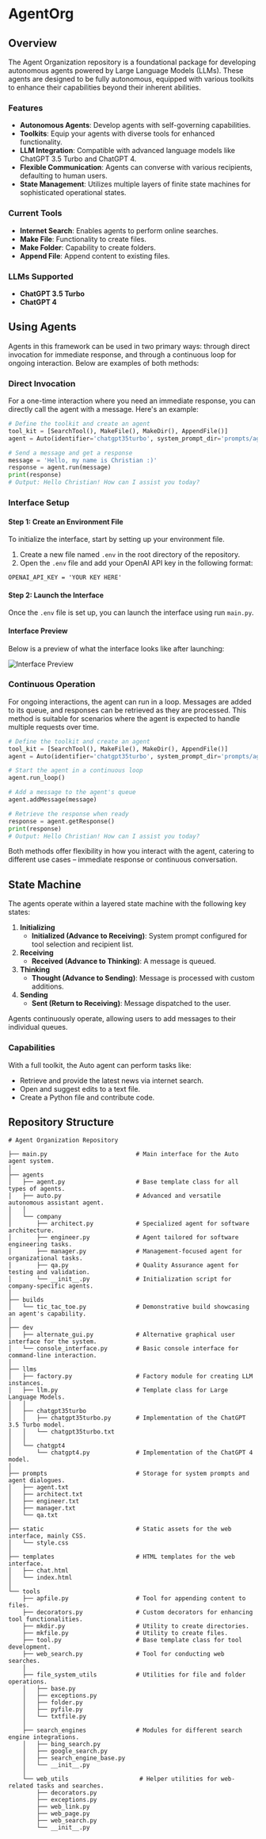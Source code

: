 # AgentOrg


## Overview

The Agent Organization repository is a foundational package for developing autonomous agents powered by Large Language Models (LLMs). These agents are designed to be fully autonomous, equipped with various toolkits to enhance their capabilities beyond their inherent abilities.

### Features

- **Autonomous Agents**: Develop agents with self-governing capabilities.
- **Toolkits**: Equip your agents with diverse tools for enhanced functionality.
- **LLM Integration**: Compatible with advanced language models like ChatGPT 3.5 Turbo and ChatGPT 4.
- **Flexible Communication**: Agents can converse with various recipients, defaulting to human users.
- **State Management**: Utilizes multiple layers of finite state machines for sophisticated operational states.

### Current Tools

- **Internet Search**: Enables agents to perform online searches.
- **Make File**: Functionality to create files.
- **Make Folder**: Capability to create folders.
- **Append File**: Append content to existing files.

### LLMs Supported

- **ChatGPT 3.5 Turbo**
- **ChatGPT 4**

## Using Agents

Agents in this framework can be used in two primary ways: through direct invocation for immediate response, and through a continuous loop for ongoing interaction. Below are examples of both methods:

### Direct Invocation

For a one-time interaction where you need an immediate response, you can directly call the agent with a message. Here's an example:

```python
# Define the toolkit and create an agent
tool_kit = [SearchTool(), MakeFile(), MakeDir(), AppendFile()]
agent = Auto(identifier='chatgpt35turbo', system_prompt_dir='prompts/agent.txt', recipients=['User'], tools=tool_kit)

# Send a message and get a response
message = 'Hello, my name is Christian :)'
response = agent.run(message)
print(response)
# Output: Hello Christian! How can I assist you today?
```

### Interface Setup

#### Step 1: Create an Environment File
To initialize the interface, start by setting up your environment file.

1. Create a new file named `.env` in the root directory of the repository.
2. Open the `.env` file and add your OpenAI API key in the following format:
```
OPENAI_API_KEY = 'YOUR KEY HERE'
```
#### Step 2: Launch the Interface
Once the `.env` file is set up, you can launch the interface using run `main.py`.

#### Interface Preview
Below is a preview of what the interface looks like after launching:

![Interface Preview](assets/InterfaceSnippet.png)

### Continuous Operation

For ongoing interactions, the agent can run in a loop. Messages are added to its queue, and responses can be retrieved as they are processed. This method is suitable for scenarios where the agent is expected to handle multiple requests over time.

```python
# Define the toolkit and create an agent
tool_kit = [SearchTool(), MakeFile(), MakeDir(), AppendFile()]
agent = Auto(identifier='chatgpt35turbo', system_prompt_dir='prompts/agent.txt', recipients=['User'], tools=tool_kit)

# Start the agent in a continuous loop
agent.run_loop()

# Add a message to the agent's queue
agent.addMessage(message)

# Retrieve the response when ready
response = agent.getResponse()
print(response)
# Output: Hello Christian! How can I assist you today?
```

Both methods offer flexibility in how you interact with the agent, catering to different use cases – immediate response or continuous conversation.


## State Machine

The agents operate within a layered state machine with the following key states:

1. **Initializing**
    - **Initialized (Advance to Receiving)**: System prompt configured for tool selection and recipient list.
2. **Receiving**
    - **Received (Advance to Thinking)**: A message is queued.
3. **Thinking**
    - **Thought (Advance to Sending)**: Message is processed with custom additions.
4. **Sending**
    - **Sent (Return to Receiving)**: Message dispatched to the user.

Agents continuously operate, allowing users to add messages to their individual queues.

### Capabilities

With a full toolkit, the Auto agent can perform tasks like:

- Retrieve and provide the latest news via internet search.
- Open and suggest edits to a text file.
- Create a Python file and contribute code.

## Repository Structure


```
# Agent Organization Repository

├── main.py                         # Main interface for the Auto agent system.
│
├── agents
│   ├── agent.py                    # Base template class for all types of agents.
│   ├── auto.py                     # Advanced and versatile autonomous assistant agent.
│   │
│   └── company
│       ├── architect.py            # Specialized agent for software architecture.
│       ├── engineer.py             # Agent tailored for software engineering tasks.
│       ├── manager.py              # Management-focused agent for organizational tasks.
│       ├── qa.py                   # Quality Assurance agent for testing and validation.
│       └── __init__.py             # Initialization script for company-specific agents.
│
├── builds
│   └── tic_tac_toe.py              # Demonstrative build showcasing an agent's capability.
│
├── dev
│   ├── alternate_gui.py            # Alternative graphical user interface for the system.
│   └── console_interface.py        # Basic console interface for command-line interaction.
│
├── llms
│   ├── factory.py                  # Factory module for creating LLM instances.
│   ├── llm.py                      # Template class for Large Language Models.
│   │
│   ├── chatgpt35turbo
│   │   ├── chatgpt35turbo.py       # Implementation of the ChatGPT 3.5 Turbo model.
│   │   └── chatgpt35turbo.txt      
│   │
│   └── chatgpt4
│       └── chatgpt4.py             # Implementation of the ChatGPT 4 model.
│
├── prompts                         # Storage for system prompts and agent dialogues.
│   ├── agent.txt
│   ├── architect.txt
│   ├── engineer.txt
│   ├── manager.txt
│   └── qa.txt
│
├── static                          # Static assets for the web interface, mainly CSS.
│   └── style.css
│
├── templates                       # HTML templates for the web interface.
│   ├── chat.html
│   └── index.html
│
└── tools
    ├── apfile.py                   # Tool for appending content to files.
    ├── decorators.py               # Custom decorators for enhancing tool functionalities.
    ├── mkdir.py                    # Utility to create directories.
    ├── mkfile.py                   # Utility to create files.
    ├── tool.py                     # Base template class for tool development.
    ├── web_search.py               # Tool for conducting web searches.
    │
    ├── file_system_utils           # Utilities for file and folder operations.
    │   ├── base.py
    │   ├── exceptions.py
    │   ├── folder.py
    │   ├── pyfile.py
    │   └── txtfile.py
    │
    ├── search_engines              # Modules for different search engine integrations.
    │   ├── bing_search.py
    │   ├── google_search.py
    │   ├── search_engine_base.py
    │   └── __init__.py
    │
    └── web_utils                    # Helper utilities for web-related tasks and searches.
        ├── decorators.py
        ├── exceptions.py
        ├── web_link.py
        ├── web_page.py
        ├── web_search.py
        └── __init__.py

```